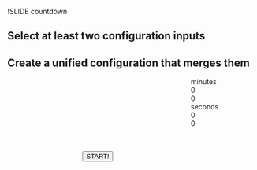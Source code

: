 !SLIDE countdown

## Select at least __two__ configuration inputs
## Create a unified configuration that merges them

<div id="countdown_dashboard" style="margin-left: 372px; width: 350px; height:150px;">
  
  <div class="dash minutes_dash">
    <span class="dash_title">minutes</span>
    <div class="digit">0</div>
    <div class="digit">0</div>
  </div>

  <div class="dash seconds_dash">
    <span class="dash_title">seconds</span>
    <div class="digit">0</div>
    <div class="digit">0</div>
  </div>

</div>

<div style="margin: 0px auto; width: 200px;">
  <button class="button" onclick="firstTimer.start();">
    START!
  </button>
</div>

<script>
  $(document).ready(function () {
    window.firstTimer = new ExerciseTimer("#countdown_dashboard");
  });
</script>